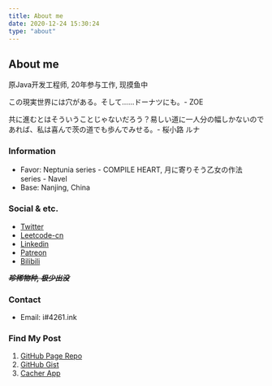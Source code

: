 ```yaml
---
title: About me
date: 2020-12-24 15:30:24
type: "about"
---
```


## About me

原Java开发工程师, 20年参与工作, 现摸鱼中

この現実世界には穴がある。そして……ドーナツにも。- ZOE

共に進むとはそういうことじゃないだろう？易しい道に一人分の幅しかないのであれば、私は喜んで茨の道でも歩んでみせる。- 桜小路 ルナ

### Information

- Favor: Neptunia series - COMPILE HEART, 月に寄りそう乙女の作法 series - Navel
- Base: Nanjing, China

### Social & etc.

- [Twitter](https://twitter.com/ruan4261)
- [Leetcode-cn](https://leetcode-cn.com/u/ruan4261)
- [Linkedin](https://linkedin.com/in/ruan4261)
- [Patreon](https://www.patreon.com/ruan4261)
- [Bilibili](https://space.bilibili.com/23934967)

~~***珍稀物种, 极少出没***~~

### Contact

- Email: i#4261.ink

### Find My Post

1. [GitHub Page Repo](https://github.com/ruan4261/ruan4261.github.io)
2. [GitHub Gist](https://gist.github.com/ruan4261)
3. [Cacher App](https://snippets.cacher.io/user/ruan4261)
